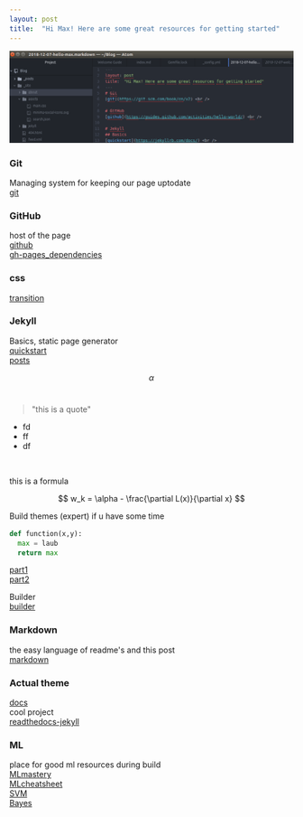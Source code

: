 ```yaml
---
layout: post
title:  "Hi Max! Here are some great resources for getting started"
---
```



![My helpful screenshot](/assets/screenshot.png)

### Git
Managing system for keeping our page uptodate <br />
[git](https://git-scm.com/book/en/v2) <br />

### GitHub
host of the page <br />
[github](https://guides.github.com/activities/hello-world/) <br />
[gh-pages_dependencies](https://pages.github.com/versions/) <br />

### css
[transition](https://www.webdesignerdepot.com/2014/05/8-simple-css3-transitions-that-will-wow-your-users/) <br />
### Jekyll
Basics, static page generator<br />
[quickstart](https://jekyllrb.com/docs/) <br />
[posts](https://jekyllrb.com/docs/posts/) <br />

$$ \alpha $$
<br />

>"this is a quote"

- fd
- ff
- df
<br />

this is a formula

$$ w_k = \alpha - \frac{\partial L(x)}{\partial x} $$

Build themes (expert) if u have some time <br />

```python
def function(x,y):
  max = laub
  return max
```
[part1](https://www.siteleaf.com/blog/making-your-first-jekyll-theme-part-1/) <br />
[part2](https://www.siteleaf.com/blog/making-your-first-jekyll-theme-part-2/) <br />

Builder <br />
[builder](https://help.dreamhost.com/hc/en-us/articles/115001070131-Using-Bundler-to-install-Ruby-gems) <br />

### Markdown
the easy language of readme's and this post <br />
[markdown](https://www.markdowntutorial.com/) <br />

### Actual theme
[docs](https://github.com/aksakalli/jekyll-doc-theme/issues/21)<br />
cool project <br />
[readthedocs-jekyll](https://github.com/pawamoy/jekyll-readthedocs) <br />

### ML
place for good ml resources during build <br />
[MLmastery](https://machinelearningmastery.com/) <br />
[MLcheatsheet](https://ml-cheatsheet.readthedocs.io/en/latest/) <br />
[SVM](https://www.svm-tutorial.com/) <br />
[Bayes](https://dzone.com/articles/naive-bayes-tutorial-naive-bayes-classifier-in-pyt/) <br />
